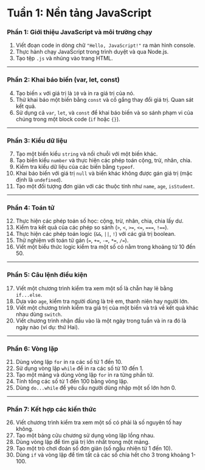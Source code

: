 # Tuần 1: Nền tảng JavaScript
### **Phần 1: Giới thiệu JavaScript và môi trường chạy**

1. Viết đoạn code in dòng chữ `"Hello, JavaScript!"` ra màn hình console.
2. Thực hành chạy JavaScript trong trình duyệt và qua Node.js.
3. Tạo tệp `.js` và nhúng vào trang HTML.

---

### **Phần 2: Khai báo biến (var, let, const)**

4. Tạo biến `x` với giá trị là `10` và in ra giá trị của nó.
5. Thử khai báo một biến bằng `const` và cố gắng thay đổi giá trị. Quan sát kết quả.
6. Sử dụng cả `var`, `let`, và `const` để khai báo biến và so sánh phạm vi của chúng trong một block code (`if` hoặc `{}`).

---

### **Phần 3: Kiểu dữ liệu**

7. Tạo một biến kiểu `string` và nối chuỗi với một biến khác.
8. Tạo biến kiểu `number` và thực hiện các phép toán cộng, trừ, nhân, chia.
9. Kiểm tra kiểu dữ liệu của các biến bằng `typeof`.
10. Khai báo biến với giá trị `null` và biến khác không được gán giá trị (mặc định là `undefined`).
11. Tạo một đối tượng đơn giản với các thuộc tính như `name`, `age`, `isStudent`.

---

### **Phần 4: Toán tử**

12. Thực hiện các phép toán số học: cộng, trừ, nhân, chia, chia lấy dư.
13. Kiểm tra kết quả của các phép so sánh (`>`, `<`, `>=`, `<=`, `===`, `!==`).
14. Thực hiện các phép toán logic (`&&`, `||`, `!`) với các giá trị boolean.
15. Thử nghiệm với toán tử gán (`=`, `+=`, `-=`, `*=`, `/=`).
16. Viết một biểu thức logic kiểm tra một số có nằm trong khoảng từ 10 đến 50.

---

### **Phần 5: Câu lệnh điều kiện**

17. Viết một chương trình kiểm tra xem một số là chẵn hay lẻ bằng `if...else`.
18. Dựa vào `age`, kiểm tra người dùng là trẻ em, thanh niên hay người lớn.
19. Viết một chương trình kiểm tra giá trị của một biến và trả về kết quả khác nhau dùng `switch`.
20. Viết chương trình nhận đầu vào là một ngày trong tuần và in ra đó là ngày nào (ví dụ: thứ Hai).

---

### **Phần 6: Vòng lặp**

21. Dùng vòng lặp `for` in ra các số từ 1 đến 10.
22. Sử dụng vòng lặp `while` để in ra các số từ 10 đến 1.
23. Tạo một mảng và dùng vòng lặp `for` in ra từng phần tử.
24. Tính tổng các số từ 1 đến 100 bằng vòng lặp.
25. Dùng `do...while` để yêu cầu người dùng nhập một số lớn hơn 0.

---

### **Phần 7: Kết hợp các kiến thức**

26. Viết chương trình kiểm tra xem một số có phải là số nguyên tố hay không.
27. Tạo một bảng cửu chương sử dụng vòng lặp lồng nhau.
28. Dùng vòng lặp để tìm giá trị lớn nhất trong một mảng.
29. Tạo một trò chơi đoán số đơn giản (số ngẫu nhiên từ 1 đến 10).
30. Dùng `if` và vòng lặp để tìm tất cả các số chia hết cho 3 trong khoảng 1-100.